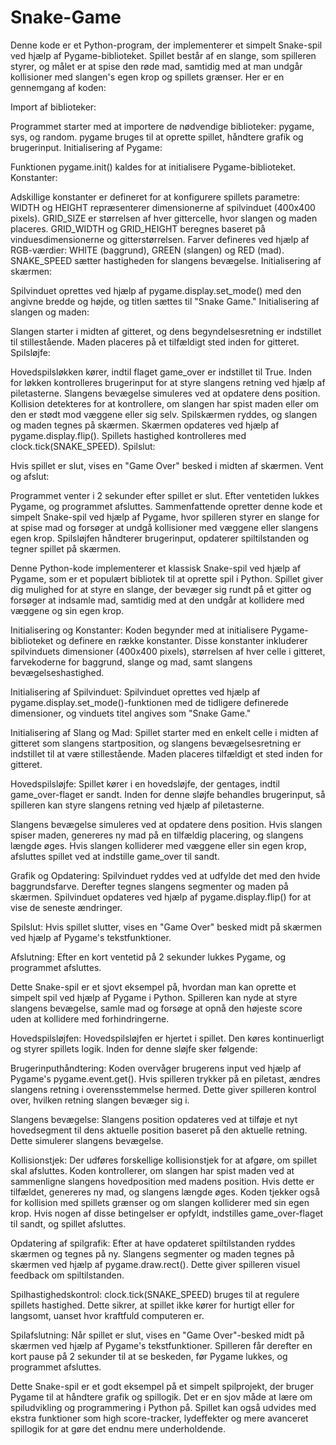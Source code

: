 # Snake-Game

Denne kode er et Python-program, der implementerer et simpelt Snake-spil ved hjælp af Pygame-biblioteket. Spillet består af en slange, som spilleren styrer, og målet er at spise den røde mad, samtidig med at man undgår kollisioner med slangen's egen krop og spillets grænser. Her er en gennemgang af koden:

Import af biblioteker:

Programmet starter med at importere de nødvendige biblioteker: pygame, sys, og random. pygame bruges til at oprette spillet, håndtere grafik og brugerinput.
Initialisering af Pygame:

Funktionen pygame.init() kaldes for at initialisere Pygame-biblioteket.
Konstanter:

Adskillige konstanter er defineret for at konfigurere spillets parametre:
WIDTH og HEIGHT repræsenterer dimensionerne af spilvinduet (400x400 pixels).
GRID_SIZE er størrelsen af hver gittercelle, hvor slangen og maden placeres.
GRID_WIDTH og GRID_HEIGHT beregnes baseret på vinduesdimensionerne og gitterstørrelsen.
Farver defineres ved hjælp af RGB-værdier: WHITE (baggrund), GREEN (slangen) og RED (mad).
SNAKE_SPEED sætter hastigheden for slangens bevægelse.
Initialisering af skærmen:

Spilvinduet oprettes ved hjælp af pygame.display.set_mode() med den angivne bredde og højde, og titlen sættes til "Snake Game."
Initialisering af slangen og maden:

Slangen starter i midten af gitteret, og dens begyndelsesretning er indstillet til stillestående.
Maden placeres på et tilfældigt sted inden for gitteret.
Spilsløjfe:

Hovedspilsløkken kører, indtil flaget game_over er indstillet til True.
Inden for løkken kontrolleres brugerinput for at styre slangens retning ved hjælp af piletasterne.
Slangens bevægelse simuleres ved at opdatere dens position.
Kollision detekteres for at kontrollere, om slangen har spist maden eller om den er stødt mod væggene eller sig selv.
Spilskærmen ryddes, og slangen og maden tegnes på skærmen.
Skærmen opdateres ved hjælp af pygame.display.flip().
Spillets hastighed kontrolleres med clock.tick(SNAKE_SPEED).
Spilslut:

Hvis spillet er slut, vises en "Game Over" besked i midten af skærmen.
Vent og afslut:

Programmet venter i 2 sekunder efter spillet er slut.
Efter ventetiden lukkes Pygame, og programmet afsluttes.
Sammenfattende opretter denne kode et simpelt Snake-spil ved hjælp af Pygame, hvor spilleren styrer en slange for at spise mad og forsøger at undgå kollisioner med væggene eller slangens egen krop. Spilsløjfen håndterer brugerinput, opdaterer spiltilstanden og tegner spillet på skærmen.




Denne Python-kode implementerer et klassisk Snake-spil ved hjælp af Pygame, som er et populært bibliotek til at oprette spil i Python. Spillet giver dig mulighed for at styre en slange, der bevæger sig rundt på et gitter og forsøger at indsamle mad, samtidig med at den undgår at kollidere med væggene og sin egen krop.

Initialisering og Konstanter:
Koden begynder med at initialisere Pygame-biblioteket og definere en række konstanter. Disse konstanter inkluderer spilvinduets dimensioner (400x400 pixels), størrelsen af hver celle i gitteret, farvekoderne for baggrund, slange og mad, samt slangens bevægelseshastighed.

Initialisering af Spilvinduet:
Spilvinduet oprettes ved hjælp af pygame.display.set_mode()-funktionen med de tidligere definerede dimensioner, og vinduets titel angives som "Snake Game."

Initialisering af Slang og Mad:
Spillet starter med en enkelt celle i midten af gitteret som slangens startposition, og slangens bevægelsesretning er indstillet til at være stillestående. Maden placeres tilfældigt et sted inden for gitteret.

Hovedspilsløjfe:
Spillet kører i en hovedsløjfe, der gentages, indtil game_over-flaget er sandt. Inden for denne sløjfe behandles brugerinput, så spilleren kan styre slangens retning ved hjælp af piletasterne.

Slangens bevægelse simuleres ved at opdatere dens position. Hvis slangen spiser maden, genereres ny mad på en tilfældig placering, og slangens længde øges. Hvis slangen kolliderer med væggene eller sin egen krop, afsluttes spillet ved at indstille game_over til sandt.

Grafik og Opdatering:
Spilvinduet ryddes ved at udfylde det med den hvide baggrundsfarve. Derefter tegnes slangens segmenter og maden på skærmen. Spilvinduet opdateres ved hjælp af pygame.display.flip() for at vise de seneste ændringer.

Spilslut:
Hvis spillet slutter, vises en "Game Over" besked midt på skærmen ved hjælp af Pygame's tekstfunktioner.

Afslutning:
Efter en kort ventetid på 2 sekunder lukkes Pygame, og programmet afsluttes.

Dette Snake-spil er et sjovt eksempel på, hvordan man kan oprette et simpelt spil ved hjælp af Pygame i Python. Spilleren kan nyde at styre slangens bevægelse, samle mad og forsøge at opnå den højeste score uden at kollidere med forhindringerne.


Hovedspilsløjfen:
Hovedspilsløjfen er hjertet i spillet. Den køres kontinuerligt og styrer spillets logik. Inden for denne sløjfe sker følgende:

Brugerinputhåndtering: Koden overvåger brugerens input ved hjælp af Pygame's pygame.event.get(). Hvis spilleren trykker på en piletast, ændres slangens retning i overensstemmelse hermed. Dette giver spilleren kontrol over, hvilken retning slangen bevæger sig i.

Slangens bevægelse: Slangens position opdateres ved at tilføje et nyt hovedsegment til dens aktuelle position baseret på den aktuelle retning. Dette simulerer slangens bevægelse.

Kollisionstjek: Der udføres forskellige kollisionstjek for at afgøre, om spillet skal afsluttes. Koden kontrollerer, om slangen har spist maden ved at sammenligne slangens hovedposition med madens position. Hvis dette er tilfældet, genereres ny mad, og slangens længde øges. Koden tjekker også for kollision med spillets grænser og om slangen kolliderer med sin egen krop. Hvis nogen af disse betingelser er opfyldt, indstilles game_over-flaget til sandt, og spillet afsluttes.

Opdatering af spilgrafik: Efter at have opdateret spiltilstanden ryddes skærmen og tegnes på ny. Slangens segmenter og maden tegnes på skærmen ved hjælp af pygame.draw.rect(). Dette giver spilleren visuel feedback om spiltilstanden.

Spilhastighedskontrol: clock.tick(SNAKE_SPEED) bruges til at regulere spillets hastighed. Dette sikrer, at spillet ikke kører for hurtigt eller for langsomt, uanset hvor kraftfuld computeren er.

Spilafslutning:
Når spillet er slut, vises en "Game Over"-besked midt på skærmen ved hjælp af Pygame's tekstfunktioner. Spilleren får derefter en kort pause på 2 sekunder til at se beskeden, før Pygame lukkes, og programmet afsluttes.

Dette Snake-spil er et godt eksempel på et simpelt spilprojekt, der bruger Pygame til at håndtere grafik og spillogik. Det er en sjov måde at lære om spiludvikling og programmering i Python på. Spillet kan også udvides med ekstra funktioner som high score-tracker, lydeffekter og mere avanceret spillogik for at gøre det endnu mere underholdende.
